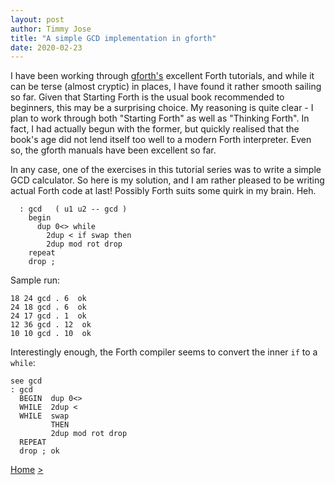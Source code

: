 ```yaml
---
layout: post
author: Timmy Jose
title: "A simple GCD implementation in gforth"
date: 2020-02-23
---
```


I have been working through [gforth's](http://www.complang.tuwien.ac.at/forth/gforth/Docs-html/Tutorial.html#Tutorial) excellent Forth tutorials, and while it can be terse (almost cryptic) in places, I have found it rather smooth sailing so far. 
Given that Starting Forth is the usual book recommended to beginners, this may be a surprising choice. My reasoning is quite clear - I plan to work through both 
"Starting Forth" as well as "Thinking Forth". In fact, I had actually begun with the former, but quickly realised that the book's age did not lend itself too well to a 
modern Forth interpreter. Even so, the gforth manuals have been excellent so far.

In any case, one of the exercises in this tutorial series was to write a simple GCD calculator. So here is my solution, and I am rather pleased to be writing actual Forth code at last! Possibly Forth suits some quirk in my brain. Heh.

```
  : gcd   ( u1 u2 -- gcd )  
    begin
      dup 0<> while
        2dup < if swap then
        2dup mod rot drop
    repeat
    drop ;

```

Sample run:

```
18 24 gcd . 6  ok
24 18 gcd . 6  ok
24 17 gcd . 1  ok
12 36 gcd . 12  ok
10 10 gcd . 10  ok

```

Interestingly enough, the Forth compiler seems to convert the inner `if` to a `while`:

```
see gcd
: gcd
  BEGIN  dup 0<>
  WHILE  2dup <
  WHILE  swap
         THEN
         2dup mod rot drop
  REPEAT
  drop ; ok
```

[Home](/index.html)
[>](2020-03-04-recursive-gcd-in-forth.html)